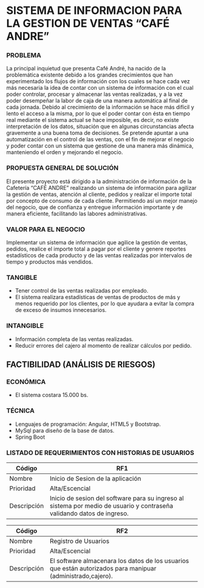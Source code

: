 # SISTEMA DE INFORMACION PARA LA GESTION DE VENTAS “CAFÉ ANDRE”
### PROBLEMA
La principal inquietud que presenta Café André, ha nacido de la problemática existente debido a los grandes
crecimientos que han experimentado los flujos de información con los cuales se hace cada vez más necesaria la 
idea de contar con un sistema de información con el cual poder controlar, procesar y almacenar las ventas realizadas,
y a la vez poder desempeñar la labor de caja de una manera automática al final de cada jornada. Debido al crecimiento de la información 
se hace más difícil y lento el acceso a la misma, por lo que el poder contar con ésta en tiempo real mediante el sistema actual se hace imposible,
es decir, no existe interpretación de los datos, situación que en algunas circunstancias afecta gravemente a una buena toma de decisiones. 
Se pretende apuntar a una automatización en el control de las ventas, con el fin de mejorar el negocio y poder contar con un sistema que gestione 
de una manera más dinámica, manteniendo el orden y mejorando el negocio. 
### PROPUESTA GENERAL DE SOLUCIÓN
El presente proyecto está dirigido a la administración de información de la Cafetería “CAFÉ ANDRE” realizando un sistema de información para agilizar
la gestión de ventas, atención al cliente, pedidos y realizar el importe total por concepto de consumo de cada cliente. Permitiendo así un mejor manejo del negocio,
que de confianza y entregue información importante y de manera eficiente, facilitando las labores administrativas.
### VALOR PARA EL NEGOCIO
Implementar un sistema de información que agilice la gestión de ventas, pedidos, realice el importe total a pagar por el cliente y
genere reportes estadísticos de cada producto y de las ventas  realizadas por intervalos de tiempo y productos más vendidos.
### TANGIBLE
- Tener control de las ventas realizadas por empleado.
- El sistema realizara estadísticas de ventas de productos de más y menos requerido por los clientes, por lo que ayudara a evitar la compra de exceso de insumos innecesarios.

### INTANGIBLE
- Información completa de las ventas realizadas.
- Reducir errores del cajero al momento de realizar cálculos por pedido.


## FACTIBILIDAD (ANÁLISIS DE RIESGOS)
### ECONÓMICA
- El sistema costara 15.000 bs.

### TÉCNICA
- Lenguajes de programación: Angular, HTML5  y  Bootstrap.
- MySql para diseño de la base de datos.
- Spring Boot 

### LISTADO DE REQUERIMIENTOS CON HISTORIAS DE USUARIOS

| Código | RF1 |
| ------------- | ------------- |
| Nombre  | Inicio de Sesion de la aplicación  |
| Prioridad  | Alta/Escencial |
| Descripción  | Inicio de sesion del software para su ingreso al sistema por medio de usuario y contraseña validando datos de ingreso. |


| Código | RF2 |
| ------------- | ------------- |
| Nombre  | Registro de Usuarios  |
| Prioridad  | Alta/Escencial |
| Descripción  | El software almacenara los datos de los usuarios que están autorizados para manipuar (administrado,cajero). |
